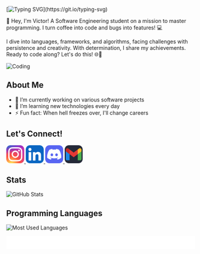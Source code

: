 [![Typing SVG](https://readme-typing-svg.demolab.com?font=Fira+Code&weight=700&size=46&pause=1000&color=FFFFFF&center=true&vCenter=true&random=false&width=435&lines=VICTOR+ON_)](https://git.io/typing-svg)

👋 Hey, I'm Victor! A Software Engineering student on a mission to master programming. I turn coffee into code and bugs into features! 💻

I dive into languages, frameworks, and algorithms, facing challenges with persistence and creativity. With determination, I share my achievements. Ready to code along? Let's do this! 🌐🚀

![Coding](https://media.giphy.com/media/sOzHwf1DF8h96A5tXU/giphy.gif?cid=790b76110mn13l96tngk6vv4sssnae2x78ff6fgfentmogk9&ep=v1_gifs_search&rid=giphy.gif&ct=g)

## About Me

- 🔭 I’m currently working on various software projects
- 🌱 I’m learning new technologies every day
- ⚡ Fun fact: When hell freezes over, I'll change careers

## Let's Connect!

<a href="https://instagram.com/victor_nasc00">
  <img src="https://github.com/tandpfun/skill-icons/blob/main/icons/Instagram.svg" alt="Discord" width="48">
</a>

<a href="https://linkedin.com/in/victor-nasc00">
  <img src="https://github.com/tandpfun/skill-icons/blob/main/icons/LinkedIn.svg" alt="Discord" width="48">
</a>

<a href="https://discord.gg/DJHwSrR4">
  <img src="https://github.com/tandpfun/skill-icons/blob/main/icons/Discord.svg" alt="Discord" width="48">
</a>

<a href="mailto:on00dev.dev@gmail.com">
  <img src="https://github.com/tandpfun/skill-icons/blob/main/icons/Gmail-Dark.svg" alt="Discord" width="48">
</a>



## Stats

![GitHub Stats](https://github-readme-stats.vercel.app/api?username=ON00dev&show_icons=true&theme=radical&bg_color=00000001&title_color=60f4bf&text_color=b9ffac)

## Programming Languages

![Most Used Languages](https://github-readme-stats.vercel.app/api/top-langs/?username=ON00dev&layout=compact&bg_color=00000001&title_color=60f4bf&text_color=b9ffac)

![ON00dev Animation](./animation.svg)
